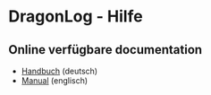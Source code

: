 DragonLog - Hilfe
=================

Online verfügbare documentation
-------------------------------

* [Handbuch](https://github.com/gitandy/DragonLog/blob/master/doc/DE_00_HANDBUCH.md) (deutsch)
* [Manual](https://github.com/gitandy/DragonLog/blob/master/doc/EN_00_MANUAL.md) (englisch)
